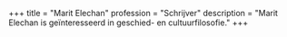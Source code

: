 +++
title       = "Marit Elechan"
profession  = "Schrijver"
description = "Marit Elechan is geïnteresseerd  in geschied- en cultuurfilosofie."
+++
